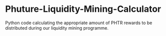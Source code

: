 # Phuture-Liquidity-Mining-Calculator
Python code calculating the appropriate amount of PHTR rewards to be distributed during our liquidity mining programme.
